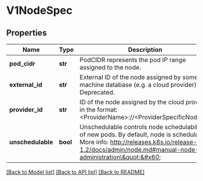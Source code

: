 # V1NodeSpec

## Properties
Name | Type | Description | Notes
------------ | ------------- | ------------- | -------------
**pod_cidr** | **str** | PodCIDR represents the pod IP range assigned to the node. | [optional] 
**external_id** | **str** | External ID of the node assigned by some machine database (e.g. a cloud provider). Deprecated. | [optional] 
**provider_id** | **str** | ID of the node assigned by the cloud provider in the format: &lt;ProviderName&gt;://&lt;ProviderSpecificNodeID&gt; | [optional] 
**unschedulable** | **bool** | Unschedulable controls node schedulability of new pods. By default, node is schedulable. More info: http://releases.k8s.io/release-1.2/docs/admin/node.md#manual-node-administration\&quot;&#x60; | [optional] 

[[Back to Model list]](../README.md#documentation-for-models) [[Back to API list]](../README.md#documentation-for-api-endpoints) [[Back to README]](../README.md)


